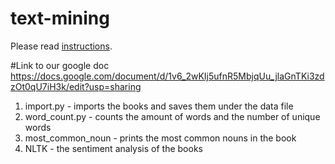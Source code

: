 # text-mining

Please read [instructions](instructions.md).

#Link to our google doc
https://docs.google.com/document/d/1v6_2wKIj5ufnR5MbjqUu_jlaGnTKi3zdzOt0qU7iH3k/edit?usp=sharing

1. import.py - imports the books and saves them under the data file
2. word_count.py - counts the amount of words and the number of unique words
3. most_common_noun - prints the most common nouns in the book
4. NLTK - the sentiment analysis of the books
